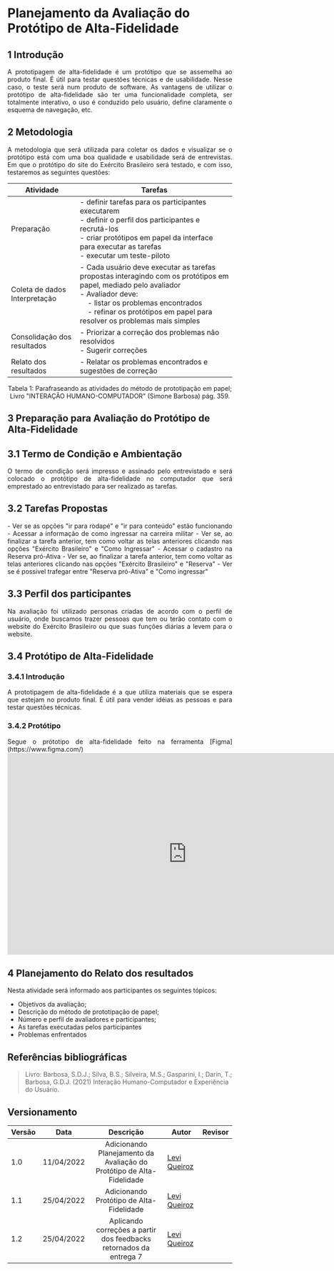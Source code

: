 # Planejamento da Avaliação do Protótipo de Alta-Fidelidade

## 1 Introdução
<div style="text-align: justify">
A prototipagem de alta-fidelidade é um protótipo que se assemelha ao produto final. É útil para testar questões técnicas e de usabilidade. Nesse caso, o teste será num produto de software. As vantagens de utilizar o protótipo de alta-fidelidade são ter uma funcionalidade completa, ser totalmente interativo, o uso é conduzido pelo usuário, define claramente o esquema de navegação, etc.
</div>

## 2 Metodologia
<div style="text-align: justify">
A metodologia que será utilizada para coletar os dados e visualizar se o protótipo está com uma boa qualidade e usabilidade será de entrevistas. Em que o protótipo do site do Exército Brasileiro será testado, e com isso, testaremos as seguintes questões:
</div>

|Atividade|Tarefas|
|--|--|
|Preparação| - definir tarefas para os participantes executarem <br> - definir o perfil dos participantes e recrutá-los <br> - criar protótipos em papel da interface para executar as tarefas <br> - executar um teste-piloto|
|Coleta de dados <br> Interpretação| - Cada usuário deve executar as tarefas propostas interagindo com os protótipos em papel, mediado pelo avaliador <br> - Avaliador deve: <br> &nbsp; &nbsp; - listar os problemas encontrados <br> &nbsp; &nbsp; - refinar os protótipos em papel para resolver os problemas mais simples|
|Consolidação dos resultados| - Priorizar a correção dos problemas não resolvidos <br> - Sugerir correções|
|Relato dos resultados| - Relatar os problemas encontrados e sugestões de correção|

<center width="50px">Tabela 1: Parafraseando as atividades do método de prototipação em papel; Livro "INTERAÇÃO HUMANO-COMPUTADOR" (Simone Barbosa) pág. 359.</center>

## 3 Preparação para Avaliação do Protótipo de Alta-Fidelidade

## 3.1 Termo de Condição e Ambientação
<div style="text-align: justify">
O termo de condição será impresso e assinado pelo entrevistado e será colocado o protótipo de alta-fidelidade no computador que será emprestado ao entrevistado para ser realizado as tarefas.
</div>

## 3.2 Tarefas Propostas
<div style="text-align: justify">
- Ver se as opções "ir para rodapé" e "ir para conteúdo" estão funcionando
- Acessar a informação de como ingressar na carreira militar
- Ver se, ao finalizar a tarefa anterior, tem como voltar as telas anteriores clicando nas opções "Exército Brasileiro" e "Como Ingressar"
- Acessar o cadastro na Reserva pró-Ativa
- Ver se, ao finalizar a tarefa anterior, tem como voltar as telas anteriores clicando nas opções "Exército Brasileiro" e "Reserva"
- Ver se é possivel trafegar entre "Reserva pró-Ativa" e "Como ingressar"
</div>

## 3.3 Perfil dos participantes
<div style="text-align: justify">
Na avaliação foi utilizado personas criadas de acordo com o perfil de usuário, onde buscamos trazer pessoas que tem ou terão contato com o website do Exército Brasileiro ou que suas funções diárias a levem para o website.
</div>

## 3.4 Protótipo de Alta-Fidelidade

### 3.4.1 Introdução
<div style="text-align: justify">
A prototipagem de alta-fidelidade é a que utiliza materiais que se espera que estejam no produto final. É útil para vender idéias as pessoas e para testar questões técnicas.
</div>

### 3.4.2 Protótipo
<div style="text-align: justify">
Segue o prótotipo de alta-fidelidade feito na ferramenta [Figma](https://www.figma.com/)
<br>
</div>

<iframe style="border: 1px solid rgba(0, 0, 0, 0.1);" width="800" height="450" src="https://www.figma.com/embed?embed_host=share&url=https://www.figma.com/proto/7nrFDn2P0REVY7IR9ohJpe/Untitled?node-id=7%3A106&scaling=min-zoom&page-id=0%3A1&starting-point-node-id=7%3A106" allowfullscreen></iframe>

## 4 Planejamento do Relato dos resultados
<div style="text-align: justify">
Nesta atividade será informado aos participantes os seguintes tópicos:

- Objetivos da avaliação;
- Descrição do método de prototipação de papel;
- Número e perfil de avaliadores e participantes;
- As tarefas executadas pelos participantes
- Problemas enfrentados
</div>

## Referências bibliográficas
> Livro: Barbosa, S.D.J.; Silva, B.S.; Silveira, M.S.; Gasparini, I.; Darin, T.; Barbosa, G.D.J. (2021) Interação Humano-Computador e Experiência do Usuário. 

## Versionamento
|Versão|Data|Descrição|Autor|Revisor|
|------|----|:---------:|-----|-----|
|1.0|11/04/2022|Adicionando Planejamento da Avaliação do Protótipo de Alta-Fidelidade|[Levi Queiroz](github.com/LeviQ27)||
|1.1|25/04/2022|Adicionando Protótipo de Alta-Fidelidade|[Levi Queiroz](github.com/LeviQ27)||
|1.2|25/04/2022| Aplicando correções a partir dos feedbacks retornados da entrega 7 | [Levi Queiroz](https://github.com/LeviQ27)||